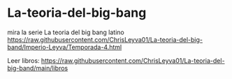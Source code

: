 # La-teoria-del-big-bang
mira la serie La teoria del big bang latino
https://raw.githubusercontent.com/ChrisLeyva01/La-teoria-del-big-band/Imperio-Leyva/Temporada-4.html


Leer libros:
https://raw.githubusercontent.com/ChrisLeyva01/La-teoria-del-big-band/main/libros
